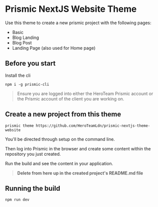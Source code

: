 
# Prismic NextJS Website Theme

Use this theme to create a new prismic project with the following pages:

- Basic 
- Blog Landing
- Blog Post
- Landing Page (also used for Home page)


## Before you start

Install the cli

    npm i -g prismic-cli

> Ensure you are logged into either the HeroTeam Prismic account or the Prismic account of the client you are working on.

## Create a new project from this theme

    prismic theme https://github.com/HeroTeamLdn/prismic-nextjs-theme-website

You'll be directed through setup on the command line. 

Then log into Prismic in the browser and create some content within the repository you just created. 

Run the build and see the content in your application.

> **Delete from here up in the created project's README.md file**


## Running the build

    npm run dev
    
